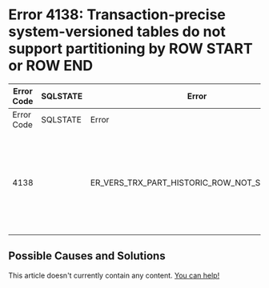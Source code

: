 
# Error 4138: Transaction-precise system-versioned tables do not support partitioning by ROW START or ROW END


| Error Code | SQLSTATE | Error | Description |
| --- | --- | --- | --- |
| Error Code | SQLSTATE | Error | Description |
| 4138 |  | ER_VERS_TRX_PART_HISTORIC_ROW_NOT_SUPPORTED | Transaction-precise system-versioned tables do not support partitioning by ROW START or ROW END |




## Possible Causes and Solutions


This article doesn't currently contain any content. [You can help!](/en/writing-and-editing-knowledge-base-articles/)

